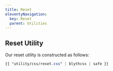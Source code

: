 ```yaml
---
title: Reset
eleventyNavigation:
  key: Reset
  parent: Utilities
---
```


## Reset Utility

Our reset utility is constructed as follows:

```css
{{ "utility/css/reset.css" | blythcss | safe }}
```
